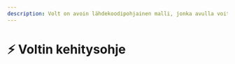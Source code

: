 ```yaml
---
description: Volt on avoin lähdekoodipohjainen malli, jonka avulla voit kehittää oman Paperweight-palvelin alustasi Plazmaan perustuen.
---
```


# ⚡ Voltin kehitysohje
